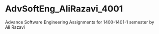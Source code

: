 # AdvSoftEng_AliRazavi_4001
Advance Software Engineering Assignments for 1400-1401-1 semester by Ali Razavi

